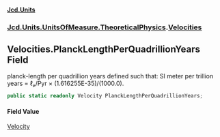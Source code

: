 #### [Jcd.Units](index 'index')
### [Jcd.Units.UnitsOfMeasure.TheoreticalPhysics](Jcd.Units.UnitsOfMeasure.TheoreticalPhysics 'Jcd.Units.UnitsOfMeasure.TheoreticalPhysics').[Velocities](Velocities 'Jcd.Units.UnitsOfMeasure.TheoreticalPhysics.Velocities')

## Velocities.PlanckLengthPerQuadrillionYears Field

planck-length per quadrillion years defined such that: SI meter per trillion years = ℓₚ/Pyr ×
(1.616255E-35)/(1000.0).

```csharp
public static readonly Velocity PlanckLengthPerQuadrillionYears;
```

#### Field Value
[Velocity](Velocity 'Jcd.Units.UnitTypes.Velocity')